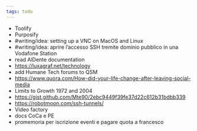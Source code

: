```yaml
---
tags: todo
---
```

- Toolify
- Purposify
- #writing/idea: setting up a VNC on MacOS and Linux
- #writing/idea: aprire l’accesso SSH tremite dominio pubblico in una Vodafone Station
- read AlDente documentation
- https://luxagraf.net/technology
- add Humane Tech forums to QSM
- https://www.quora.com/How-did-your-life-change-after-leaving-social-media
- Limits to Growth 1972 and 2004
- https://gist.github.com/Mte90/2ebc9449f39fe37d22c612b31bdbb339
- https://robotmoon.com/ssh-tunnels/
- Video factory
- docs CoCa e PE
- promemoria per iscrizione eventi e pagare quota a francesco
